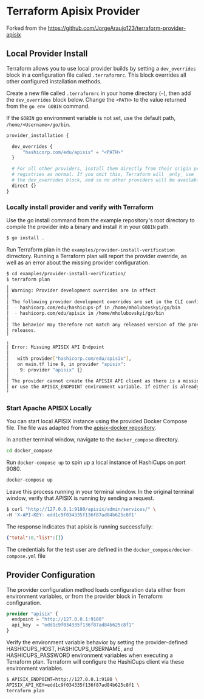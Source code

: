 # Terraform Apisix Provider

Forked from the https://github.com/JorgeAraujo123/terraform-provider-apisix

## Local Provider Install
Terraform allows you to use local provider builds by setting a `dev_overrides` block in a configuration file called `.terraformrc`. This block overrides all other configured installation methods.

Create a new file called `.terraformrc` in your home directory (`~`), then add the `dev_overrides` block below. Change the `<PATH>` to the value returned from the `go env GOBIN` command.

If the `GOBIN` go environment variable is not set, use the default path, `/home/<Username>/go/bin`.

```terraform
provider_installation {

  dev_overrides {
      "hashicorp.com/edu/apisix" = "<PATH>"
  }

  # For all other providers, install them directly from their origin provider
  # registries as normal. If you omit this, Terraform will _only_ use
  # the dev_overrides block, and so no other providers will be available.
  direct {}
}

```
### Locally install provider and verify with Terraform
Use the go install command from the example repository's root directory to compile the provider into a binary and install it in your `GOBIN` path.
```bash
$ go install .
```
Run Terraform plan in the `examples/provider-install-verification` dirrectory.
Running a Terraform plan will report the provider override, as well as an error about the missing provider configuration.

```bash
$ cd examples/provider-install-verification/
$ terraform plan
╷                                                                                                                                                         
│ Warning: Provider development overrides are in effect                                                                                                           
│                                                                                                                                                                 
│ The following provider development overrides are set in the CLI configuration:                                                                                  
│  - hashicorp.com/edu/hashicups-pf in /home/mholubovskyi/go/bin                                                                                                  
│  - hashicorp.com/edu/apisix in /home/mholubovskyi/go/bin                                                                                                        
│                                                                                                                                                                 
│ The behavior may therefore not match any released version of the provider and applying changes may cause the state to become incompatible with published        
│ releases.                                                                                                                                                       
╵                                                                                                                                                                 
╷                                                                                
│ Error: Missing APISIX API Endpoint                                             
│                                                                                                                                                                 
│   with provider["hashicorp.com/edu/apisix"],                                                                                                                    
│   on main.tf line 9, in provider "apisix":                                     
│    9: provider "apisix" {}                                                                                                                                      
│                                                                                                                                                                 
│ The provider cannot create the APISIX API client as there is a missing or empty value for the APISIX API endpoint. Set the endpoint value in the configuration,
│ or use the APISIX_ENDPOINT environment variable. If either is already set, ensure the value is not empty.
╵                                                                    
```

### Start Apache APISIX Locally
You can start local APISIX instance using the provided Docker Compose file. The file was adapted from the [apisix-docker repository](https://github.com/apache/apisix-docker/blob/master/example/docker-compose.yml).

In another terminal window, navigate to the `docker_compose` directory.
```bash
cd docker_compose
```
Run `docker-compose up` to spin up a local instance of HashiCups on port 9080.
```bash
docker-compose up
```
Leave this process running in your terminal window. In the original terminal window, verify that APISIX is running by sending a request.
```bash
$ curl "http://127.0.0.1:9180/apisix/admin/services/" \
-H 'X-API-KEY: edd1c9f034335f136f87ad84b625c8f1'
```
The response indicates that apisix is running successfully:
```json
{"total":0,"list":[]}
```
The credentials for the test user are defined in the `docker_compose/docker-compose.yml` file

## Provider Configuration
The provider configuration method loads configuration data either from environment variables, or from the provider block in Terraform configuration. 

```terraform
provider "apisix" {
  endpoint = "http://127.0.0.1:9180"
  api_key  = "edd1c9f034335f136f87ad84b625c8f1"
}
```
Verify the environment variable behavior by setting the provider-defined HASHICUPS_HOST, HASHICUPS_USERNAME, and HASHICUPS_PASSWORD environment variables when executing a Terraform plan. Terraform will configure the HashiCups client via these environment variables.
```bash
$ APISIX_ENDPOINT=http://127.0.0.1:9180 \
APISIX_API_KEY=edd1c9f034335f136f87ad84b625c8f1 \
terraform plan
```